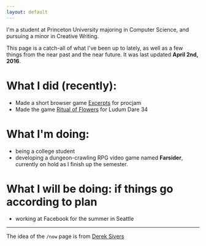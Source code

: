 ```yaml
---
layout: default
---
```


I'm a student at Princeton University majoring in Computer Science, and pursuing a minor in Creative Writing. 

This page is a catch-all of what I've been up to lately, as well as a few things from the near past and the near future. It was last updated **April 2nd, 2016**.

# What I did (recently):

* Made a short browser game [Excerpts](http://amorphous.itch.io/excerpts) for procjam
* Made the game [Ritual of Flowers](http://amorphous.itch.io/ritual) for Ludum Dare 34

# What I'm doing:

* being a college student
* developing a dungeon-crawling RPG video game named **Farsider**, currently on hold as I finish up the semester.

# What I will be doing: <span class='small'>if things go according to plan</span>

* working at Facebook for the summer in Seattle

---

The idea of the `/now` page is from [Derek Sivers](https://sivers.org/nowff)
